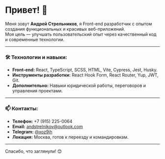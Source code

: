 # Привет! 👋

Меня зовут **Андрей Стрельников**, я Front-end разработчик с опытом создания функциональных и красивых веб-приложений.  
Моя цель — улучшать пользовательский опыт через качественный код и современные технологии.

---

### 🛠️ Технологии и навыки:
- **Front-end:** React, TypeScript, SCSS, HTML, Vite, Cypress, Jest, Husky.  
- **Инструменты разработки:** React Hook Form, React Router, Yup, JWT, Git.  
- **Дополнительно:** Навыки юридической работы, переговоров и управления проектами.

---

### 📫 Контакты:
- **Телефон:** +7 (915) 225-0064  
- **Email:** [andstrelnikov@outlook.com](mailto:andstrelnikov@outlook.com)  
- **Telegram:** [@xoz9ih](https://t.me/xoz9ih)  
- **Локация:** Москва, готов к переезду и командировкам.  

---

Спасибо, что заглянули! 😊
